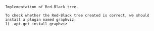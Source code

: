 
    Implementation of Red-Black tree.
       
    To check whether the Red-Black tree created is correct, we should install a plugin named graphviz:
    1)  apt-get install graphviz
